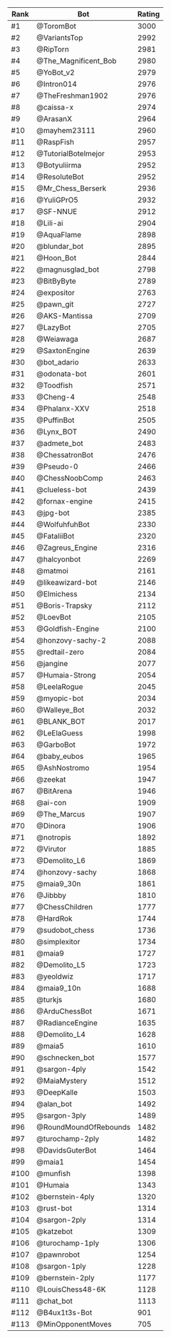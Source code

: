 Rank|Bot|Rating
---|---|---
#1|@ToromBot|3000
#2|@VariantsTop|2992
#3|@RipTorn|2981
#4|@The_Magnificent_Bob|2980
#5|@YoBot_v2|2979
#6|@Intron014|2976
#7|@TheFreshman1902|2976
#8|@caissa-x|2974
#9|@ArasanX|2964
#10|@mayhem23111|2960
#11|@RaspFish|2957
#12|@TutorialBotelmejor|2953
#13|@Botyuliirma|2952
#14|@ResoluteBot|2952
#15|@Mr_Chess_Berserk|2936
#16|@YuliGPrO5|2932
#17|@SF-NNUE|2912
#18|@Lili-ai|2904
#19|@AquaFlame|2898
#20|@blundar_bot|2895
#21|@Hoon_Bot|2844
#22|@magnusglad_bot|2798
#23|@BitByByte|2789
#24|@expositor|2763
#25|@pawn_git|2727
#26|@AKS-Mantissa|2709
#27|@LazyBot|2705
#28|@Weiawaga|2687
#29|@SaxtonEngine|2639
#30|@bot_adario|2633
#31|@odonata-bot|2601
#32|@Toodfish|2571
#33|@Cheng-4|2548
#34|@Phalanx-XXV|2518
#35|@PuffinBot|2505
#36|@Lynx_BOT|2490
#37|@admete_bot|2483
#38|@ChessatronBot|2476
#39|@Pseudo-0|2466
#40|@ChessNoobComp|2463
#41|@clueless-bot|2439
#42|@fornax-engine|2415
#43|@jpg-bot|2385
#44|@WolfuhfuhBot|2330
#45|@FataliiBot|2320
#46|@Zagreus_Engine|2316
#47|@halcyonbot|2269
#48|@matmoi|2161
#49|@likeawizard-bot|2146
#50|@Elmichess|2134
#51|@Boris-Trapsky|2112
#52|@LoevBot|2105
#53|@Goldfish-Engine|2100
#54|@honzovy-sachy-2|2088
#55|@redtail-zero|2084
#56|@jangine|2077
#57|@Humaia-Strong|2054
#58|@LeelaRogue|2045
#59|@myopic-bot|2034
#60|@Walleye_Bot|2032
#61|@BLANK_BOT|2017
#62|@LeElaGuess|1998
#63|@GarboBot|1972
#64|@baby_eubos|1965
#65|@AshNostromo|1954
#66|@zeekat|1947
#67|@BitArena|1946
#68|@ai-con|1909
#69|@The_Marcus|1907
#70|@Dinora|1906
#71|@notropis|1892
#72|@Virutor|1885
#73|@Demolito_L6|1869
#74|@honzovy-sachy|1868
#75|@maia9_30n|1861
#76|@Jibbby|1810
#77|@ChessChildren|1777
#78|@HardRok|1744
#79|@sudobot_chess|1736
#80|@simplexitor|1734
#81|@maia9|1727
#82|@Demolito_L5|1723
#83|@yeoldwiz|1717
#84|@maia9_10n|1688
#85|@turkjs|1680
#86|@ArduChessBot|1671
#87|@RadianceEngine|1635
#88|@Demolito_L4|1628
#89|@maia5|1610
#90|@schnecken_bot|1577
#91|@sargon-4ply|1542
#92|@MaiaMystery|1512
#93|@DeepKalle|1503
#94|@alan_bot|1492
#95|@sargon-3ply|1489
#96|@RoundMoundOfRebounds|1482
#97|@turochamp-2ply|1482
#98|@DavidsGuterBot|1464
#99|@maia1|1454
#100|@munfish|1398
#101|@Humaia|1343
#102|@bernstein-4ply|1320
#103|@rust-bot|1314
#104|@sargon-2ply|1314
#105|@katzebot|1309
#106|@turochamp-1ply|1306
#107|@pawnrobot|1254
#108|@sargon-1ply|1228
#109|@bernstein-2ply|1177
#110|@LouisChess48-6K|1128
#111|@chat_bot|1113
#112|@B4ux1t3s-Bot|901
#113|@MinOpponentMoves|705
